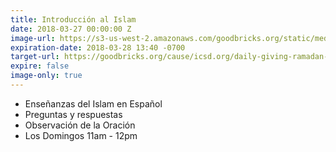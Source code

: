 ```yaml
---
title: Introducción al Islam
date: 2018-03-27 00:00:00 Z
image-url: https://s3-us-west-2.amazonaws.com/goodbricks.org/static/media/icsd/Ramadan+Give+Daily.jpeg
expiration-date: 2018-03-28 13:40 -0700
target-url: https://goodbricks.org/cause/icsd.org/daily-giving-ramadan-2021
expire: false
image-only: true
---
```


- Enseñanzas del Islam en Español
- Preguntas y respuestas
- Observación de la Oración
- Los Domingos 11am - 12pm
